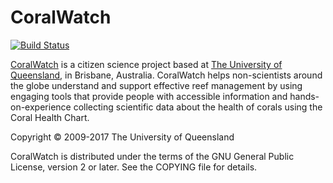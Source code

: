 # CoralWatch

[![Build Status](https://travis-ci.org/uq-eresearch/coralwatch.svg?branch=master)](https://travis-ci.org/uq-eresearch/coralwatch)

[CoralWatch](https://coralwatch.org) is a citizen science project based at [The University of Queensland](https://uq.edu.au), in Brisbane, Australia. CoralWatch helps non-scientists around the globe understand and support effective reef management by using engaging tools that provide people with accessible information and hands-on-experience collecting scientific data about the health of corals using the Coral Health Chart.

Copyright &copy; 2009-2017 The University of Queensland

CoralWatch is distributed under the terms of the GNU General Public License,
version 2 or later. See the COPYING file for details.

